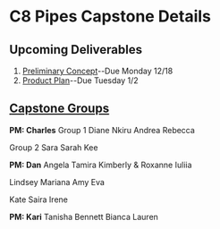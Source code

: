 # C8 Pipes Capstone Details

## Upcoming Deliverables
1. [Preliminary Concept](/concept.md)--Due Monday 12/18
1. [Product Plan](/product-plan.md)--Due Tuesday 1/2

## [Capstone Groups](/groups.md)
**PM: Charles**
Group 1
Diane
Nkiru
Andrea
Rebecca

Group 2
Sara
Sarah
Kee


**PM: Dan**
Angela
Tamira
Kimberly & Roxanne
Iuliia

Lindsey
Mariana
Amy
Eva

Kate
Saira
Irene

**PM: Kari**
Tanisha
Bennett
Bianca
Lauren
